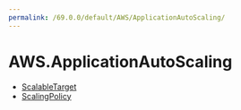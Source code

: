 ```yaml
---
permalink: /69.0.0/default/AWS/ApplicationAutoScaling/
---
```


# AWS.ApplicationAutoScaling



* [ScalableTarget](ScalableTarget.md)
* [ScalingPolicy](ScalingPolicy.md)
